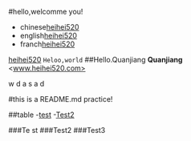 #hello,welcomme you!
- chinese[heihei520](http://www.heihei520.com)
- english[heihei520](http://www.heihei520.com)
- franch[heihei520](http://www.heihei520.com)

[heihei520](http://www.heihei520.com)
 ``
Heloo,world
``
##Hello.Quanjiang
**Quanjiang**
<www.heihei520.com>
 
 w d
 a s
a   d

#this is a README.md practice!

##table
-[test](#Te-st)
-[Test2](#Test2)

###Te st
###Test2
###Test3
